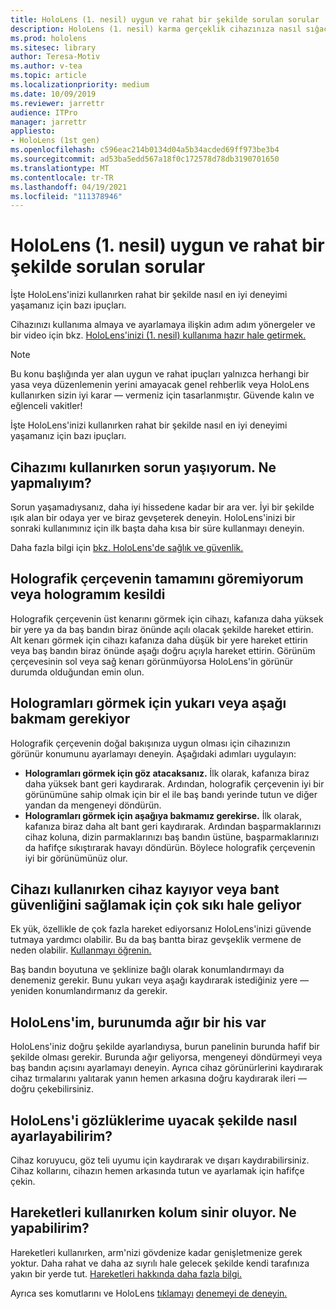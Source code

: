```yaml
---
title: HoloLens (1. nesil) uygun ve rahat bir şekilde sorulan sorular
description: HoloLens (1. nesil) karma gerçeklik cihazınıza nasıl sığacakları hakkında sık sorulan soruların yanıtlarını takip edin.
ms.prod: hololens
ms.sitesec: library
author: Teresa-Motiv
ms.author: v-tea
ms.topic: article
ms.localizationpriority: medium
ms.date: 10/09/2019
ms.reviewer: jarrettr
audience: ITPro
manager: jarrettr
appliesto:
- HoloLens (1st gen)
ms.openlocfilehash: c596eac214b0134d04a5b34acded69ff973be3b4
ms.sourcegitcommit: ad53ba5edd567a18f0c172578d78db3190701650
ms.translationtype: MT
ms.contentlocale: tr-TR
ms.lasthandoff: 04/19/2021
ms.locfileid: "111378946"
---
```

# <a name="hololens-1st-gen-fit-and-comfort-frequently-asked-questions"></a>HoloLens (1. nesil) uygun ve rahat bir şekilde sorulan sorular

İşte HoloLens'inizi kullanırken rahat bir şekilde nasıl en iyi deneyimi yaşamanız için bazı ipuçları.

Cihazınızı kullanıma almaya ve ayarlamaya ilişkin adım adım yönergeler ve bir video için bkz. [HoloLens'inizi (1. nesil) kullanıma hazır hale getirmek.](hololens1-setup.md)

> [!NOTE]
> Bu konu başlığında yer alan uygun ve rahat ipuçları yalnızca herhangi bir yasa veya düzenlemenin yerini amayacak genel rehberlik veya HoloLens kullanırken sizin iyi karar &mdash; vermeniz için tasarlanmıştır. Güvende kalın ve eğlenceli vakitler!

İşte HoloLens'inizi kullanırken rahat bir şekilde nasıl en iyi deneyimi yaşamanız için bazı ipuçları.

## <a name="im-experiencing-discomfort-when-i-use-my-device-what-should-i-do"></a>Cihazımı kullanırken sorun yaşıyorum. Ne yapmalıyım?

Sorun yaşamadıysanız, daha iyi hissedene kadar bir ara ver. İyi bir şekilde ışık alan bir odaya yer ve biraz gevşeterek deneyin. HoloLens'inizi bir sonraki kullanımınız için ilk başta daha kısa bir süre kullanmayı deneyin.

Daha fazla bilgi için [bkz. HoloLens'de sağlık ve güvenlik.](https://go.microsoft.com/fwlink/p/?LinkId=746661)

## <a name="i-cant-see-the-whole-holographic-frame-or-my-holograms-are-cut-off"></a>Holografik çerçevenin tamamını göremiyorum veya hologramım kesildi

Holografik çerçevenin üst kenarını görmek için cihazı, kafanıza daha yüksek bir yere ya da baş bandın biraz önünde açılı olacak şekilde hareket ettirin. Alt kenarı görmek için cihazı kafanıza daha düşük bir yere hareket ettirin veya baş bandın biraz önünde aşağı doğru açıyla hareket ettirin. Görünüm çerçevesinin sol veya sağ kenarı görünmüyorsa HoloLens'in görünür durumda olduğundan emin olun.

## <a name="i-need-to-look-up-or-down-to-see-holograms"></a>Hologramları görmek için yukarı veya aşağı bakmam gerekiyor

Holografik çerçevenin doğal bakışınıza uygun olması için cihazınızın görünür konumunu ayarlamayı deneyin. Aşağıdaki adımları uygulayın:

- **Hologramları görmek için göz atacaksanız.** İlk olarak, kafanıza biraz daha yüksek bant geri kaydırarak. Ardından, holografik çerçevenin iyi bir görünümüne sahip olmak için bir el ile baş bandı yerinde tutun ve diğer yandan da mengeneyi döndürün.
- **Hologramları görmek için aşağıya bakmamız gerekirse.** İlk olarak, kafanıza biraz daha alt bant geri kaydırarak. Ardından başparmaklarınızı cihaz koluna, dizin parmaklarınızı baş bandın üstüne, başparmaklarınızı da hafifçe sıkıştırarak havayı döndürün. Böylece holografik çerçevenin iyi bir görünümünüz olur.

## <a name="the-device-slides-down-when-im-using-it-or-i-need-to-make-the-headband-too-tight-to-keep-it-secure"></a>Cihazı kullanırken cihaz kayıyor veya bant güvenliğini sağlamak için çok sıkı hale geliyor

Ek yük, özellikle de çok fazla hareket ediyorsanız HoloLens'inizi güvende tutmaya yardımcı olabilir. Bu da baş bantta biraz gevşeklik vermene de neden olabilir. [Kullanmayı öğrenin.](hololens1-setup.md#adjust-fit)

Baş bandın boyutuna ve şeklinize bağlı olarak konumlandırmayı da denemeniz gerekir. Bunu yukarı veya aşağı kaydırarak istediğiniz yere &mdash; yeniden konumlandırmanız da gerekir.

## <a name="my-hololens-feels-heavy-on-my-nose"></a>HoloLens'im, burunumda ağır bir his var

HoloLens'iniz doğru şekilde ayarlandıysa, burun panelinin burunda hafif bir şekilde olması gerekir. Burunda ağır geliyorsa, mengeneyi döndürmeyi veya baş bandın açısını ayarlamayı deneyin. Ayrıca cihaz görünürlerini kaydırarak cihaz tırmalarını yalıtarak yanın hemen arkasına doğru kaydırarak ileri &mdash; doğru çekebilirsiniz.

## <a name="how-can-i-adjust-hololens-to-fit-with-my-glasses"></a>HoloLens'i gözlüklerime uyacak şekilde nasıl ayarlayabilirim?

Cihaz koruyucu, göz teli uyumu için kaydırarak ve dışarı kaydırabilirsiniz. Cihaz kollarını, cihazın hemen arkasında tutun ve ayarlamak için hafifçe çekin.

## <a name="my-arm-gets-tired-when-i-use-gestures-what-can-i-do"></a>Hareketleri kullanırken kolum sinir oluyor. Ne yapabilirim?

Hareketleri kullanırken, arm'nizi gövdenize kadar genişletmenize gerek yoktur. Daha rahat ve daha az sıyrılı hale gelecek şekilde kendi tarafınıza yakın bir yerde tut. [Hareketleri hakkında daha fazla bilgi.](hololens1-basic-usage.md#use-hololens-with-your-hands)

Ayrıca ses komutlarını ve HoloLens [tıklamayı](hololens-cortana.md) [denemeyi de deneyin.](hololens1-clicker.md)
